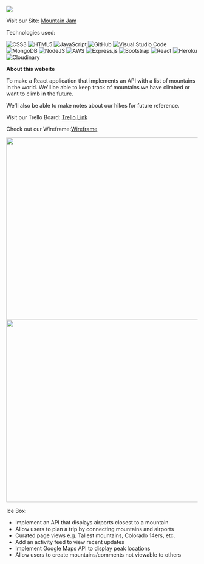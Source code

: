 ![](https://i.imgur.com/QZ4Skmp.png)

Visit our Site: [Mountain Jam](https://mountain-jam.herokuapp.com/)


Technologies used:

![CSS3](https://img.shields.io/badge/css3-%231572B6.svg?style=for-the-badge&logo=css3&logoColor=white)
![HTML5](https://img.shields.io/badge/html5-%23E34F26.svg?style=for-the-badge&logo=html5&logoColor=white) 
![JavaScript](https://img.shields.io/badge/javascript-%23323330.svg?style=for-the-badge&logo=javascript&logoColor=%23F7DF1E) 
![GitHub](https://img.shields.io/badge/github-%23121011.svg?style=for-the-badge&logo=github&logoColor=white) 
![Visual Studio Code](https://img.shields.io/badge/Visual%20Studio%20Code-0078d7.svg?style=for-the-badge&logo=visual-studio-code&logoColor=white) 
![MongoDB](https://img.shields.io/badge/MongoDB-%234ea94b.svg?style=for-the-badge&logo=mongodb&logoColor=white) 
![NodeJS](https://img.shields.io/badge/node.js-6DA55F?style=for-the-badge&logo=node.js&logoColor=white) 
![AWS](https://img.shields.io/badge/AWS-%23FF9900.svg?style=for-the-badge&logo=amazon-aws&logoColor=white) 
![Express.js](https://img.shields.io/badge/express.js-%23404d59.svg?style=for-the-badge&logo=express&logoColor=%2361DAFB) 
![Bootstrap](https://img.shields.io/badge/-Bootstrap-white?style=for-the-badge&logo=bootstrap)
![React](https://img.shields.io/badge/-React-white?style=for-the-badge&logo=React&logoColor=blue)
![Heroku](https://img.shields.io/badge/-Heroku-white?style=for-the-badge&logo=heroku&logoColor=black)
![Cloudinary](https://img.shields.io/badge/-Cloudinary-white?style=for-the-badge&logo=cloudinary&logoColor=black)


**About this website**

To make a React application that implements an API with a list of mountains in the world. We'll be able to keep track of mountains we have climbed or want to climb in the future. 

We'll also be able to make notes about our hikes for future reference. 

Visit our Trello Board: [Trello Link](https://trello.com/b/xEPMus5M/mountain-jam)

Check out our Wireframe:[Wireframe](https://whimsical.com/mountain-jam-QPSdk91kB6eoNP3HbTv47B)


<img src="https://i.imgur.com/CsuDkv8.png"  width="720" height="480">

<br>  
<img src="https://i.imgur.com/GIa6Wkf.png"  width="720" height="480">


Ice Box:
- Implement an API that displays airports closest to a mountain
- Allow users to plan a trip by connecting mountains and airports
- Curated page views e.g. Tallest mountains, Colorado 14ers, etc. 
- Add an activity feed to view recent updates
- Implement Google Maps API to display peak locations
- Allow users to create mountains/comments not viewable to others
